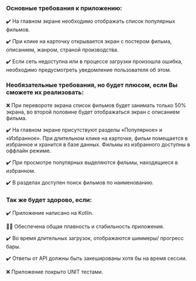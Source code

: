### Основные требования к приложению:

:heavy_check_mark: На главном экране необходимо отображать список популярных фильмов.

:heavy_check_mark: При клике на карточку открывается экран с постером фильма, описанием, жанром, страной
производства.

:heavy_check_mark: Если сеть недоступна или в процессе загрузки произошла ошибка, необходимо предусмотреть
уведомление пользователя об этом.

### Необязательные требования, но будет плюсом, если Вы сможете их реализовать:

:x: При перевороте экрана список фильмов будет занимать только 50% экрана, во второй половине
будет отображаться экран с описанием фильма.

:heavy_check_mark: На главном экране присутствуют разделы «Популярное» и «Избранное». При длительном клике на
карточке, фильм помещается в избранное и хранится в базе данных. Фильмы из избранного
доступны в оффлайн режиме.

:heavy_check_mark: При просмотре популярных выделяются фильмы, находящиеся в избранном.

:heavy_check_mark: В разделах доступен поиск фильмов по наименованию.

### Так же будет здорово, если:

:heavy_check_mark: Приложение написано на Kotlin.

:man_shrugging: Обеспечена общая плавность и стабильность приложения.

:heavy_check_mark: Во время длительных загрузок, отображаются шиммеры/ прогресс бары.

:heavy_check_mark: Ответы от API должны быть закешированы хотя бы на время сессии.

:x: Приложение покрыто UNIT тестами.
